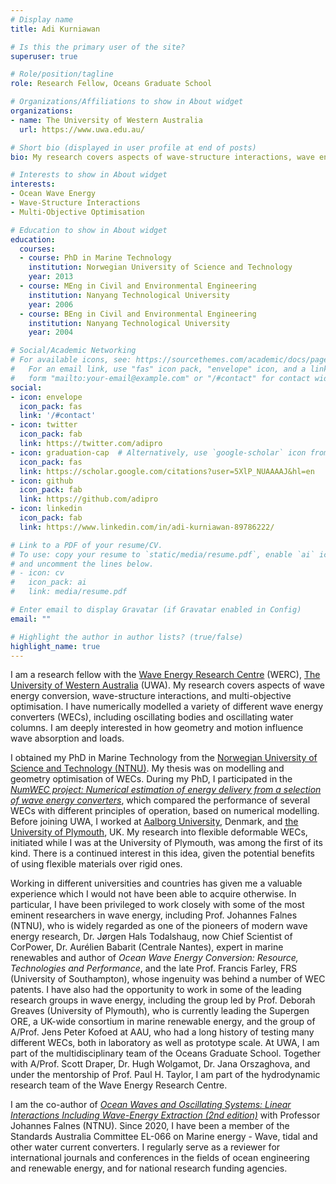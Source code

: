 ```yaml
---
# Display name
title: Adi Kurniawan

# Is this the primary user of the site?
superuser: true

# Role/position/tagline
role: Research Fellow, Oceans Graduate School 

# Organizations/Affiliations to show in About widget
organizations:
- name: The University of Western Australia
  url: https://www.uwa.edu.au/

# Short bio (displayed in user profile at end of posts)
bio: My research covers aspects of wave-structure interactions, wave energy conversion, and multi-objective optimisation. 

# Interests to show in About widget
interests:
- Ocean Wave Energy
- Wave-Structure Interactions 
- Multi-Objective Optimisation

# Education to show in About widget
education:
  courses:
  - course: PhD in Marine Technology
    institution: Norwegian University of Science and Technology
    year: 2013
  - course: MEng in Civil and Environmental Engineering
    institution: Nanyang Technological University
    year: 2006
  - course: BEng in Civil and Environmental Engineering
    institution: Nanyang Technological University
    year: 2004

# Social/Academic Networking
# For available icons, see: https://sourcethemes.com/academic/docs/page-builder/#icons
#   For an email link, use "fas" icon pack, "envelope" icon, and a link in the
#   form "mailto:your-email@example.com" or "/#contact" for contact widget.
social:
- icon: envelope
  icon_pack: fas
  link: '/#contact'
- icon: twitter
  icon_pack: fab
  link: https://twitter.com/adipro
- icon: graduation-cap  # Alternatively, use `google-scholar` icon from `ai` icon pack
  icon_pack: fas
  link: https://scholar.google.com/citations?user=5XlP_NUAAAAJ&hl=en
- icon: github
  icon_pack: fab
  link: https://github.com/adipro
- icon: linkedin
  icon_pack: fab
  link: https://www.linkedin.com/in/adi-kurniawan-89786222/

# Link to a PDF of your resume/CV.
# To use: copy your resume to `static/media/resume.pdf`, enable `ai` icons in `params.toml`, 
# and uncomment the lines below.
# - icon: cv
#   icon_pack: ai
#   link: media/resume.pdf

# Enter email to display Gravatar (if Gravatar enabled in Config)
email: ""

# Highlight the author in author lists? (true/false)
highlight_name: true
---
```


I am a research fellow with the [Wave Energy Research Centre](https://marineresearch-gs.com/wave-energy-research-centre/) (WERC), [The University of Western Australia](https://www.uwa.edu.au/home) (UWA). My research covers aspects of wave energy conversion, wave-structure interactions, and multi-objective optimisation. I have numerically modelled a variety of different wave energy converters (WECs), including oscillating bodies and oscillating water columns. I am deeply interested in how geometry and motion influence wave absorption and loads. 

I obtained my PhD in Marine Technology from the [Norwegian University of Science and Technology (NTNU)](https://www.ntnu.edu/). My thesis was on modelling and geometry optimisation of WECs. During my PhD, I participated in the [_NumWEC project: Numerical estimation of energy delivery from a selection of wave energy converters_](https://doi.org/10.1016/j.renene.2011.10.002), which compared the performance of several WECs with different principles of operation, based on numerical modelling. 
Before joining UWA, I worked at [Aalborg University](https://www.en.aau.dk/), Denmark, and [the University of Plymouth](https://www.plymouth.ac.uk/), UK. 
My research into flexible deformable WECs, initiated while I was at the University of Plymouth, was among the first of its kind. There is a continued interest in this idea, given the potential benefits of using flexible materials over rigid ones.

Working in different universities and countries has given me a valuable experience which I would not have been able to acquire otherwise. In particular, I have been privileged to work closely with some of the most eminent researchers in wave energy, including Prof. Johannes Falnes (NTNU), who is widely regarded as one of the pioneers of modern wave energy research, Dr. Jørgen Hals Todalshaug, now Chief Scientist of CorPower, Dr. Aurélien Babarit (Centrale Nantes), expert in marine renewables and author of _Ocean Wave Energy Conversion: Resource, Technologies and Performance_, and the late Prof. Francis Farley, FRS (University of Southampton), whose ingenuity was behind a number of WEC patents. I have also had the opportunity to work in some of the leading research groups in wave energy, including the group led by Prof. Deborah Greaves (University of Plymouth), who is currently leading the Supergen ORE, a UK-wide consortium in marine renewable energy, and the group of A/Prof. Jens Peter Kofoed at AAU, who had a long history of testing many different WECs, both in laboratory as well as prototype scale.
At UWA, I am part of the multidisciplinary team of the Oceans Graduate School. Together with A/Prof. Scott Draper, Dr. Hugh Wolgamot, Dr. Jana Orszaghova, and under the mentorship of Prof. Paul H. Taylor, I am part of the hydrodynamic research team of the Wave Energy Research Centre.

I am the co-author of [_Ocean Waves and Oscillating Systems: Linear Interactions Including Wave-Energy Extraction (2nd edition)_](https://doi.org/10.1017/9781108674812) with Professor Johannes Falnes (NTNU). 
Since 2020, I have been a member of the Standards Australia Committee EL-066 on Marine energy - Wave, tidal and other water current converters.
I regularly serve as a reviewer for international journals and conferences in the fields of ocean engineering and renewable energy, and for national research funding agencies.

<!-- {{< icon name="download" pack="fas" >}} Download my {{< staticref "media/demo_resume.pdf" "newtab" >}}resumé{{< /staticref >}}. -->
